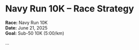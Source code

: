 # Navy Run 10K – Race Strategy

**Race:** Navy Run 10K  
**Date:** June 21, 2025  
**Goal:** Sub-50 10K (5:00/km)

...
